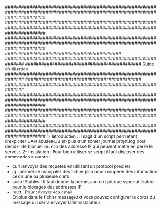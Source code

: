 ###############################################################################################################################
###############################################################################################################################
###############################################################################################################################
###########################################                     ###############################################################
########################################### Guide d'utilisation ###############################################################
###########################################                     ###############################################################
###############################################################################################################################
###############################################################################################################################
###############################################################################################################################
1- Introduction : 
Il sagit d'un script permetant d'exploiter L'API abuseIPDB en plus d'un fichier journal projet.log pour decider de bloquer 
ou non des addresse IP qui peuvent metre en perile le serveur. 
2- Instalation :
Pour bien utiliser se script il faut disposer des commandes suivante :
- curl :envoyer des requetes en utilisant un protocol preciser    
- jq : permet de manipuler des fichier json pour recuperer des information celon une ou plusieure clefs
- sudo IPtables : Il faut donner la permission en tant que super utilisateur pour le blocages des addresses IP   
- mutt : Pour envoyer des email  
En plus dans le fichier message.txt vous pouvez configurer le corps du  message qui serra envoyer ladministarateur 
